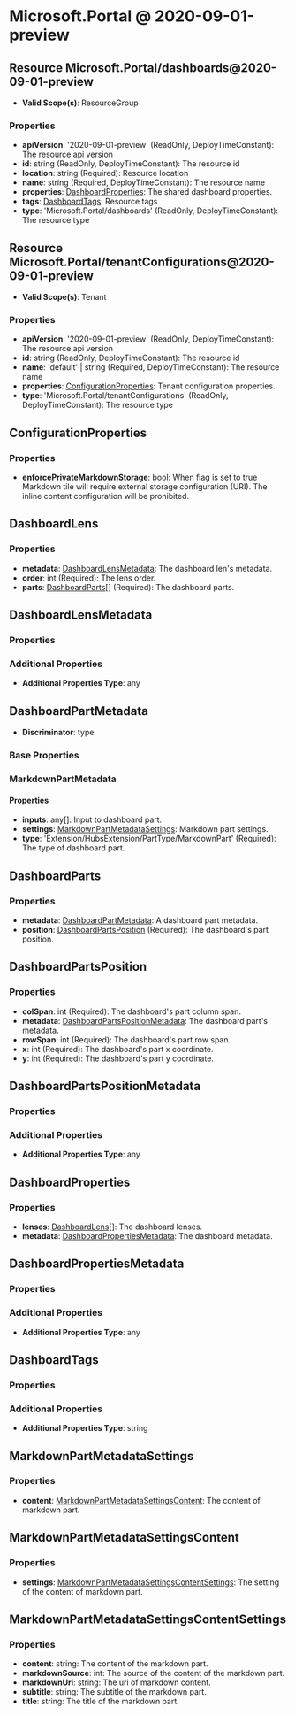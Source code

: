 # Microsoft.Portal @ 2020-09-01-preview

## Resource Microsoft.Portal/dashboards@2020-09-01-preview
* **Valid Scope(s)**: ResourceGroup
### Properties
* **apiVersion**: '2020-09-01-preview' (ReadOnly, DeployTimeConstant): The resource api version
* **id**: string (ReadOnly, DeployTimeConstant): The resource id
* **location**: string (Required): Resource location
* **name**: string (Required, DeployTimeConstant): The resource name
* **properties**: [DashboardProperties](#dashboardproperties): The shared dashboard properties.
* **tags**: [DashboardTags](#dashboardtags): Resource tags
* **type**: 'Microsoft.Portal/dashboards' (ReadOnly, DeployTimeConstant): The resource type

## Resource Microsoft.Portal/tenantConfigurations@2020-09-01-preview
* **Valid Scope(s)**: Tenant
### Properties
* **apiVersion**: '2020-09-01-preview' (ReadOnly, DeployTimeConstant): The resource api version
* **id**: string (ReadOnly, DeployTimeConstant): The resource id
* **name**: 'default' | string (Required, DeployTimeConstant): The resource name
* **properties**: [ConfigurationProperties](#configurationproperties): Tenant configuration properties.
* **type**: 'Microsoft.Portal/tenantConfigurations' (ReadOnly, DeployTimeConstant): The resource type

## ConfigurationProperties
### Properties
* **enforcePrivateMarkdownStorage**: bool: When flag is set to true Markdown tile will require external storage configuration (URI). The inline content configuration will be prohibited.

## DashboardLens
### Properties
* **metadata**: [DashboardLensMetadata](#dashboardlensmetadata): The dashboard len's metadata.
* **order**: int (Required): The lens order.
* **parts**: [DashboardParts](#dashboardparts)[] (Required): The dashboard parts.

## DashboardLensMetadata
### Properties
### Additional Properties
* **Additional Properties Type**: any

## DashboardPartMetadata
* **Discriminator**: type

### Base Properties
### MarkdownPartMetadata
#### Properties
* **inputs**: any[]: Input to dashboard part.
* **settings**: [MarkdownPartMetadataSettings](#markdownpartmetadatasettings): Markdown part settings.
* **type**: 'Extension/HubsExtension/PartType/MarkdownPart' (Required): The type of dashboard part.


## DashboardParts
### Properties
* **metadata**: [DashboardPartMetadata](#dashboardpartmetadata): A dashboard part metadata.
* **position**: [DashboardPartsPosition](#dashboardpartsposition) (Required): The dashboard's part position.

## DashboardPartsPosition
### Properties
* **colSpan**: int (Required): The dashboard's part column span.
* **metadata**: [DashboardPartsPositionMetadata](#dashboardpartspositionmetadata): The dashboard part's metadata.
* **rowSpan**: int (Required): The dashboard's part row span.
* **x**: int (Required): The dashboard's part x coordinate.
* **y**: int (Required): The dashboard's part y coordinate.

## DashboardPartsPositionMetadata
### Properties
### Additional Properties
* **Additional Properties Type**: any

## DashboardProperties
### Properties
* **lenses**: [DashboardLens](#dashboardlens)[]: The dashboard lenses.
* **metadata**: [DashboardPropertiesMetadata](#dashboardpropertiesmetadata): The dashboard metadata.

## DashboardPropertiesMetadata
### Properties
### Additional Properties
* **Additional Properties Type**: any

## DashboardTags
### Properties
### Additional Properties
* **Additional Properties Type**: string

## MarkdownPartMetadataSettings
### Properties
* **content**: [MarkdownPartMetadataSettingsContent](#markdownpartmetadatasettingscontent): The content of markdown part.

## MarkdownPartMetadataSettingsContent
### Properties
* **settings**: [MarkdownPartMetadataSettingsContentSettings](#markdownpartmetadatasettingscontentsettings): The setting of the content of markdown part.

## MarkdownPartMetadataSettingsContentSettings
### Properties
* **content**: string: The content of the markdown part.
* **markdownSource**: int: The source of the content of the markdown part.
* **markdownUri**: string: The uri of markdown content.
* **subtitle**: string: The subtitle of the markdown part.
* **title**: string: The title of the markdown part.

